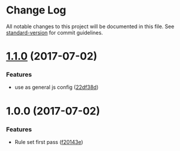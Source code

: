 # Change Log

All notable changes to this project will be documented in this file. See [standard-version](https://github.com/conventional-changelog/standard-version) for commit guidelines.

<a name="1.1.0"></a>
# [1.1.0](https://github.com/EasyMetrics/eslint-config-easymetrics/compare/v1.0.0...v1.1.0) (2017-07-02)


### Features

* use as general js config ([22df38d](https://github.com/EasyMetrics/eslint-config-easymetrics/commit/22df38d))



<a name="1.0.0"></a>
# 1.0.0 (2017-07-02)


### Features

* Rule set first pass ([f20143e](https://github.com/EasyMetrics/eslint-config-easymetrics/commit/f20143e))
